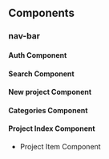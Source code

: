 ## Components

### nav-bar
#### Auth Component
#### Search Component
#### New project Component
#### Categories Component
#### Project Index Component
  - Project Item Component
